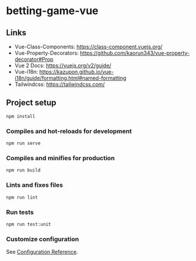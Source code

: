 # betting-game-vue

## Links

- Vue-Class-Components: https://class-component.vuejs.org/
- Vue-Property-Decorators: https://github.com/kaorun343/vue-property-decorator#Prop
- Vue 2 Docs: https://vuejs.org/v2/guide/
- Vue-i18n: https://kazupon.github.io/vue-i18n/guide/formatting.html#named-formatting
- Tailwindcss: https://tailwindcss.com/

## Project setup

```
npm install
```

### Compiles and hot-reloads for development

```
npm run serve
```

### Compiles and minifies for production

```
npm run build
```

### Lints and fixes files

```
npm run lint
```

### Run tests

```
npm run test:unit
```

### Customize configuration

See [Configuration Reference](https://cli.vuejs.org/config/).
